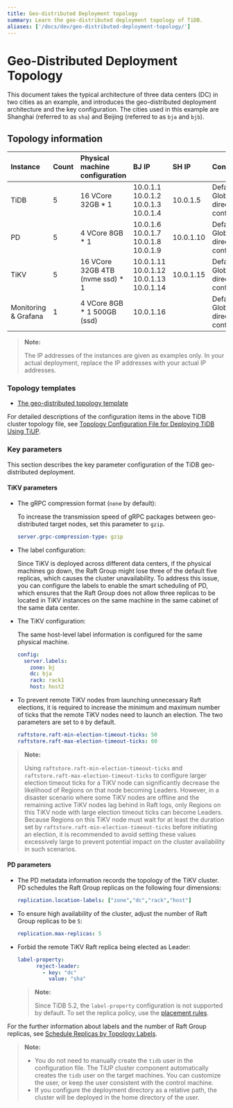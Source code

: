 ```yaml
---
title: Geo-distributed Deployment topology
summary: Learn the geo-distributed deployment topology of TiDB.
aliases: ['/docs/dev/geo-distributed-deployment-topology/']
---
```


# Geo-Distributed Deployment Topology

This document takes the typical architecture of three data centers (DC) in two cities as an example, and introduces the geo-distributed deployment architecture and the key configuration. The cities used in this example are Shanghai (referred to as `sha`) and Beijing (referred to as `bja` and `bjb`).

## Topology information

| Instance | Count | Physical machine configuration | BJ IP | SH IP | Configuration |
| :-- | :-- | :-- | :-- | :-- | :-- |
| TiDB | 5 | 16 VCore 32GB * 1 | 10.0.1.1 <br/> 10.0.1.2 <br/> 10.0.1.3 <br/> 10.0.1.4 | 10.0.1.5 | Default port <br/> Global directory configuration |
| PD | 5 | 4 VCore 8GB * 1 | 10.0.1.6 <br/> 10.0.1.7 <br/> 10.0.1.8 <br/> 10.0.1.9 | 10.0.1.10 | Default port <br/> Global directory configuration |
| TiKV | 5 | 16 VCore 32GB 4TB (nvme ssd) * 1 | 10.0.1.11 <br/> 10.0.1.12 <br/> 10.0.1.13 <br/> 10.0.1.14 | 10.0.1.15 | Default port <br/> Global directory configuration |
| Monitoring & Grafana | 1 | 4 VCore 8GB * 1 500GB (ssd) | 10.0.1.16 | | Default port <br/> Global directory configuration |

> **Note:**
>
> The IP addresses of the instances are given as examples only. In your actual deployment, replace the IP addresses with your actual IP addresses.

### Topology templates

- [The geo-distributed topology template](https://github.com/pingcap/docs/blob/master/config-templates/geo-redundancy-deployment.yaml)

For detailed descriptions of the configuration items in the above TiDB cluster topology file, see [Topology Configuration File for Deploying TiDB Using TiUP](/tiup/tiup-cluster-topology-reference.md).

### Key parameters

This section describes the key parameter configuration of the TiDB geo-distributed deployment.

#### TiKV parameters

- The gRPC compression format (`none` by default):

    To increase the transmission speed of gRPC packages between geo-distributed target nodes, set this parameter to `gzip`.

    ```yaml
    server.grpc-compression-type: gzip
    ```

- The label configuration:

    Since TiKV is deployed across different data centers, if the physical machines go down, the Raft Group might lose three of the default five replicas, which causes the cluster unavailability. To address this issue, you can configure the labels to enable the smart scheduling of PD, which ensures that the Raft Group does not allow three replicas to be located in TiKV instances on the same machine in the same cabinet of the same data center.

- The TiKV configuration:

    The same host-level label information is configured for the same physical machine.

    ```yaml
    config:
      server.labels:
        zone: bj
        dc: bja
        rack: rack1
        host: host2
    ```

- To prevent remote TiKV nodes from launching unnecessary Raft elections, it is required to increase the minimum and maximum number of ticks that the remote TiKV nodes need to launch an election. The two parameters are set to `0` by default.

    ```yaml
    raftstore.raft-min-election-timeout-ticks: 50
    raftstore.raft-max-election-timeout-ticks: 60
    ```

> **Note:** 
>
> Using `raftstore.raft-min-election-timeout-ticks` and `raftstore.raft-max-election-timeout-ticks` to configure larger election timeout ticks for a TiKV node can significantly decrease the likelihood of Regions on that node becoming Leaders. However, in a disaster scenario where some TiKV nodes are offline and the remaining active TiKV nodes lag behind in Raft logs, only Regions on this TiKV node with large election timeout ticks can become Leaders. Because Regions on this TiKV node must wait for at least the duration set by `raftstore.raft-min-election-timeout-ticks` before initiating an election, it is recommended to avoid setting these values excessively large to prevent potential impact on the cluster availability in such scenarios.

#### PD parameters

- The PD metadata information records the topology of the TiKV cluster. PD schedules the Raft Group replicas on the following four dimensions:

    ```yaml
    replication.location-labels: ["zone","dc","rack","host"]
    ```

- To ensure high availability of the cluster, adjust the number of Raft Group replicas to be `5`:

    ```yaml
    replication.max-replicas: 5
    ```

- Forbid the remote TiKV Raft replica being elected as Leader:

    ```yaml
    label-property:
          reject-leader:
            - key: "dc"
              value: "sha"
    ```

   > **Note:**
   >
   > Since TiDB 5.2, the `label-property` configuration is not supported by default. To set the replica policy, use the [placement rules](/configure-placement-rules.md).
   
For the further information about labels and the number of Raft Group replicas, see [Schedule Replicas by Topology Labels](/schedule-replicas-by-topology-labels.md).

> **Note:**
>
> - You do not need to manually create the `tidb` user in the configuration file. The TiUP cluster component automatically creates the `tidb` user on the target machines. You can customize the user, or keep the user consistent with the control machine.
> - If you configure the deployment directory as a relative path, the cluster will be deployed in the home directory of the user.
